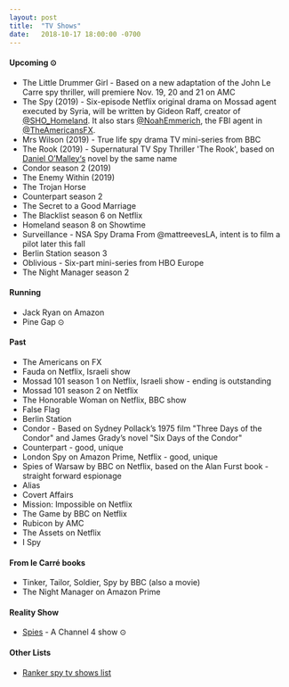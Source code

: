 ```yaml
---
layout: post
title:  "TV Shows"
date:   2018-10-17 18:00:00 -0700
---
```


#### Upcoming ⊙
* The Little Drummer Girl - Based on a new adaptation of the John Le Carre spy thriller, will premiere Nov. 19, 20 and 21 on AMC
* The Spy (2019) - Six-episode Netflix original drama on Mossad agent executed by Syria, will be written by Gideon Raff, creator of [@SHO_Homeland](https://twitter.com/SHO_Homeland). It also stars [@NoahEmmerich](https://twitter.com/NoahEmmerich), the FBI agent in [@TheAmericansFX](https://twitter.com/TheAmericansFX).
* Mrs Wilson (2019) - True life spy drama TV mini-series from BBC
* The Rook (2019) - Supernatural TV Spy Thriller 'The Rook', based on [Daniel O’Malley‘s](https://twitter.com/DenimAlley) novel by the same name
* Condor season 2 (2019)
* The Enemy Within (2019)
* The Trojan Horse
* Counterpart season 2
* The Secret to a Good Marriage
* The Blacklist season 6 on Netflix
* Homeland season 8 on Showtime
* Surveillance - NSA Spy Drama From @mattreevesLA, intent is to film a pilot later this fall
* Berlin Station season 3
* Oblivious - Six-part mini-series from HBO Europe
* The Night Manager season 2

#### Running
* Jack Ryan on Amazon
* Pine Gap ⊙

#### Past
* The Americans on FX
* Fauda on Netflix, Israeli show
* Mossad 101 season 1 on Netflix, Israeli show - ending is outstanding
* Mossad 101 season 2 on Netflix
* The Honorable Woman on Netflix, BBC show
* False Flag
* Berlin Station
* Condor - Based on Sydney Pollack’s 1975 film "Three Days of the Condor" and James Grady’s novel "Six Days of the Condor"
* Counterpart - good, unique
* London Spy on Amazon Prime, Netflix - good, unique
* Spies of Warsaw by BBC on Netflix, based on the Alan Furst book - straight forward espionage
* Alias
* Covert Affairs
* Mission: Impossible on Netflix
* The Game by BBC on Netflix
* Rubicon by AMC
* The Assets on Netflix
* I Spy

#### From le Carré books
* Tinker, Tailor, Soldier, Spy by BBC (also a movie)
* The Night Manager on Amazon Prime

#### Reality Show
* [Spies](http://www.channel4.com/programmes/spies) - A Channel 4 show ⊙

#### Other Lists
* [Ranker spy tv shows list](http://www.ranker.com/list/spy-tv-shows-and-series/reference)
